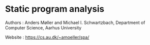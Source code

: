 # Static program analysis

Authors : Anders Møller and Michael I. Schwartzbach, Department of Computer Science, Aarhus University

Website : https://cs.au.dk/~amoeller/spa/
